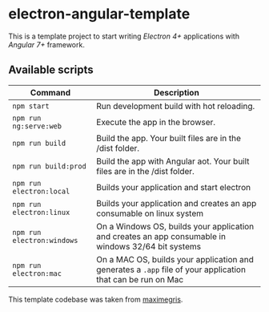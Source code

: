 # electron-angular-template 

This is a template project to start writing *Electron 4+* applications with 
*Angular 7+* framework.

## Available scripts

|Command|Description|
|--|--|
|`npm start`| Run development build with hot reloading. |
|`npm run ng:serve:web`| Execute the app in the browser. |
|`npm run build`| Build the app. Your built files are in the /dist folder. |
|`npm run build:prod`| Build the app with Angular aot. Your built files are in the /dist folder. |
|`npm run electron:local`| Builds your application and start electron
|`npm run electron:linux`| Builds your application and creates an app consumable on linux system |
|`npm run electron:windows`| On a Windows OS, builds your application and creates an app consumable in windows 32/64 bit systems |
|`npm run electron:mac`|  On a MAC OS, builds your application and generates a `.app` file of your application that can be run on Mac |


This template codebase was taken from [maximegris](https://github.com/maximegris/angular-electron).
